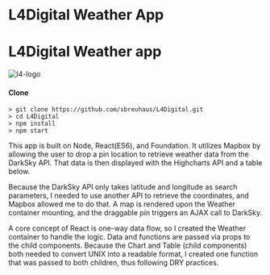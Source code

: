 L4Digital Weather App
=====================
L4Digital Weather app
=====================
![l4-logo](https://cloud.githubusercontent.com/assets/3068088/19945435/8800fb2c-a116-11e6-913f-162c2880ed4d.png)

#### Clone

```
> git clone https://github.com/sbreuhaus/L4Digital.git
> cd L4Digital
> npm install
> npm start
```


This app is built on Node, React(ES6), and Foundation.  It utilizes Mapbox by allowing the user to drop a pin location to retrieve weather data from the DarkSky API. That data is then displayed with the Highcharts API and a table below.

Because the DarkSky API only takes latitude and longitude as search parameters, I needed to use another API to retrieve the coordinates, and Mapbox allowed me to do that.  A map is rendered upon the Weather container mounting, and the draggable pin triggers an AJAX call to DarkSky.  

A core concept of React is one-way data flow, so I created the Weather container to handle the logic.  Data and functions are passed via props to the child components.  Because the Chart and Table (child components) both needed to convert UNIX into a readable format, I created one function that was passed to both children, thus following DRY practices.

